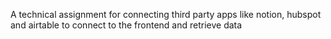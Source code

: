 A technical assignment for connecting third party apps like notion, hubspot and airtable to connect to the frontend and retrieve data